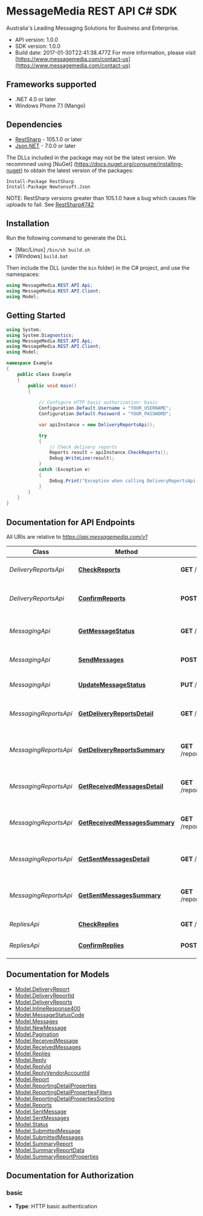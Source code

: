 # MessageMedia REST API C# SDK

Australia's Leading Messaging Solutions for Business and Enterprise.


- API version: 1.0.0
- SDK version: 1.0.0
- Build date: 2017-01-30T22:41:38.477Z
    For more information, please visit [https://www.messagemedia.com/contact-us](https://www.messagemedia.com/contact-us)

## Frameworks supported
- .NET 4.0 or later
- Windows Phone 7.1 (Mango)

## Dependencies
- [RestSharp](https://www.nuget.org/packages/RestSharp) - 105.1.0 or later
- [Json.NET](https://www.nuget.org/packages/Newtonsoft.Json/) - 7.0.0 or later

The DLLs included in the package may not be the latest version. We recommned using [NuGet] (https://docs.nuget.org/consume/installing-nuget) to obtain the latest version of the packages:
```
Install-Package RestSharp
Install-Package Newtonsoft.Json
```

NOTE: RestSharp versions greater than 105.1.0 have a bug which causes file uploads to fail. See [RestSharp#742](https://github.com/restsharp/RestSharp/issues/742)

## Installation
Run the following command to generate the DLL
- [Mac/Linux] `/bin/sh build.sh`
- [Windows] `build.bat`

Then include the DLL (under the `bin` folder) in the C# project, and use the namespaces:
```csharp
using MessageMedia.REST.API.Api;
using MessageMedia.REST.API.Client;
using Model;
```

## Getting Started

```csharp
using System;
using System.Diagnostics;
using MessageMedia.REST.API.Api;
using MessageMedia.REST.API.Client;
using Model;

namespace Example
{
    public class Example
    {
        public void main()
        {
            
            // Configure HTTP basic authorization: basic
            Configuration.Default.Username = "YOUR_USERNAME";
            Configuration.Default.Password = "YOUR_PASSWORD";

            var apiInstance = new DeliveryReportsApi();

            try
            {
                // Check delivery reports
                Reports result = apiInstance.CheckReports();
                Debug.WriteLine(result);
            }
            catch (Exception e)
            {
                Debug.Print("Exception when calling DeliveryReportsApi.CheckReports: " + e.Message );
            }
        }
    }
}
```

<a name="documentation-for-api-endpoints"></a>
## Documentation for API Endpoints

All URIs are relative to *https://api.messagemedia.com/v1*

Class | Method | HTTP request | Description
------------ | ------------- | ------------- | -------------
*DeliveryReportsApi* | [**CheckReports**](docs/DeliveryReportsApi.md#checkreports) | **GET** /delivery_reports | Check delivery reports
*DeliveryReportsApi* | [**ConfirmReports**](docs/DeliveryReportsApi.md#confirmreports) | **POST** /delivery_reports/confirmed | Confirm delivery reports as received
*MessagingApi* | [**GetMessageStatus**](docs/MessagingApi.md#getmessagestatus) | **GET** /messages/{messageId} | Get the status of a submitted message
*MessagingApi* | [**SendMessages**](docs/MessagingApi.md#sendmessages) | **POST** /messages | Send one or more messages
*MessagingApi* | [**UpdateMessageStatus**](docs/MessagingApi.md#updatemessagestatus) | **PUT** /messages/{messageId} | Cancel a scheduled message
*MessagingReportsApi* | [**GetDeliveryReportsDetail**](docs/MessagingReportsApi.md#getdeliveryreportsdetail) | **GET** /reporting/delivery_reports/detail | Returns a list of delivery reports
*MessagingReportsApi* | [**GetDeliveryReportsSummary**](docs/MessagingReportsApi.md#getdeliveryreportssummary) | **GET** /reporting/delivery_reports/summary | Returns a summarised report of delivery reports
*MessagingReportsApi* | [**GetReceivedMessagesDetail**](docs/MessagingReportsApi.md#getreceivedmessagesdetail) | **GET** /reporting/received_messages/detail | Returns a list message received
*MessagingReportsApi* | [**GetReceivedMessagesSummary**](docs/MessagingReportsApi.md#getreceivedmessagessummary) | **GET** /reporting/received_messages/summary | Returns a summarised report of messages received
*MessagingReportsApi* | [**GetSentMessagesDetail**](docs/MessagingReportsApi.md#getsentmessagesdetail) | **GET** /reporting/sent_messages/detail | Returns a list of message sent
*MessagingReportsApi* | [**GetSentMessagesSummary**](docs/MessagingReportsApi.md#getsentmessagessummary) | **GET** /reporting/sent_messages/summary | Returns a summarised report of messages sent
*RepliesApi* | [**CheckReplies**](docs/RepliesApi.md#checkreplies) | **GET** /replies | Check replies
*RepliesApi* | [**ConfirmReplies**](docs/RepliesApi.md#confirmreplies) | **POST** /replies/confirmed | Confirm replies as received


<a name="documentation-for-models"></a>
## Documentation for Models

 - [Model.DeliveryReport](docs/DeliveryReport.md)
 - [Model.DeliveryReportId](docs/DeliveryReportId.md)
 - [Model.DeliveryReports](docs/DeliveryReports.md)
 - [Model.InlineResponse400](docs/InlineResponse400.md)
 - [Model.MessageStatusCode](docs/MessageStatusCode.md)
 - [Model.Messages](docs/Messages.md)
 - [Model.NewMessage](docs/NewMessage.md)
 - [Model.Pagination](docs/Pagination.md)
 - [Model.ReceivedMessage](docs/ReceivedMessage.md)
 - [Model.ReceivedMessages](docs/ReceivedMessages.md)
 - [Model.Replies](docs/Replies.md)
 - [Model.Reply](docs/Reply.md)
 - [Model.ReplyId](docs/ReplyId.md)
 - [Model.ReplyVendorAccountId](docs/ReplyVendorAccountId.md)
 - [Model.Report](docs/Report.md)
 - [Model.ReportingDetailProperties](docs/ReportingDetailProperties.md)
 - [Model.ReportingDetailPropertiesFilters](docs/ReportingDetailPropertiesFilters.md)
 - [Model.ReportingDetailPropertiesSorting](docs/ReportingDetailPropertiesSorting.md)
 - [Model.Reports](docs/Reports.md)
 - [Model.SentMessage](docs/SentMessage.md)
 - [Model.SentMessages](docs/SentMessages.md)
 - [Model.Status](docs/Status.md)
 - [Model.SubmittedMessage](docs/SubmittedMessage.md)
 - [Model.SubmittedMessages](docs/SubmittedMessages.md)
 - [Model.SummaryReport](docs/SummaryReport.md)
 - [Model.SummaryReportData](docs/SummaryReportData.md)
 - [Model.SummaryReportProperties](docs/SummaryReportProperties.md)


## Documentation for Authorization

### basic

- **Type**: HTTP basic authentication

